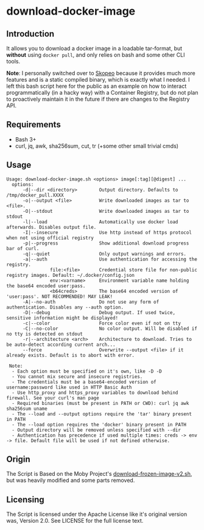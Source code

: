 # download-docker-image

## Introduction

It allows you to download a docker image in a loadable tar-format, but **without** using `docker pull`, and only relies on bash and some other CLI tools.

**Note**: I personally switched over to [Skopeo](https://github.com/containers/skopeo) because it provides much more features and is a static compiled binary, which is exactly what I needed. I left this bash script here for the public as an example on how to interact programmatically (in a hacky way) with a Container Registry, but do not plan to proactively maintain it in the future if there are changes to the Registry API.

## Requirements

- Bash 3+
- curl, jq, awk, sha256sum, cut, tr (+some other small trivial cmds) 

## Usage

```
Usage: download-docker-image.sh <options> image[:tag][@digest] ...
  options:
      -d|--dir <directory>        Output directory. Defaults to /tmp/docker_pull.XXXX
      -o|--output <file>          Write downloaded images as tar to <file>.
      -O|--stdout                 Write downloaded images as tar to stdout
      -l|--load                   Automatically use docker load afterwards. Disables output file.
      -I|--insecure               Use http instead of https protocol when not using official registry
      -p|--progress               Show additional download progress bar of curl.
      -q|--quiet                  Only output warnings and errors.
      -a|--auth                   Use authentication for accessing the registry.
                file:<file>       Credential store file for non-public registry images. Default: ~/.docker/config.json
                env:<varname>     Environment variable name holding the base64 encoded user:pass.
                <b64creds>        The base64 encoded version of 'user:pass'. NOT RECOMMENDED! MAY LEAK!
      -A|--no-auth                Do not use any form of authentication. Disables any --auth option.
      -D|--debug                  Debug output. If used twice, sensitive information might be displayed!
      -c|--color                  Force color even if not on tty
      -C|--no-color               No color output. Will be disabled if no tty is detected on stdout
      -r|--architecture <arch>    Architecture to download. Tries to be auto-detect according current arch...
      --force                     Overwrite --output <file> if it already exists. Default is to abort with error.

 Note:
  - Each option must be specified on it's own, like -D -D
  - You cannot mix secure and insecure registries.
  - The credentials must be a base64-encoded version of username:password like used in HTTP Basic Auth
  - Use http_proxy and https_proxy variables to download behind firewall. See your curl's man page
  - Required binaries (must be present in PATH or CWD): curl jq awk sha256sum uname
  - The --load and --output options require the 'tar' binary present in PATH
  - The --load option requires the 'docker' binary present in PATH
  - Output directory will be removed unless specified with --dir
  - Authentication has precedence if used multiple times: creds -> env -> file. Default file will be used if not defined otherwise.

```

## Origin

The Script is Based on the Moby Project's [download-frozen-image-v2.sh](https://github.com/moby/moby/blob/3cf82748dd5b31294fc2a303d98ced5a962f3f00/contrib/download-frozen-image-v2.sh), but was heavily modified and some parts removed.

## Licensing

The Script is licensed under the Apache License like it's original version was, Version 2.0. See LICENSE for the full license text.
